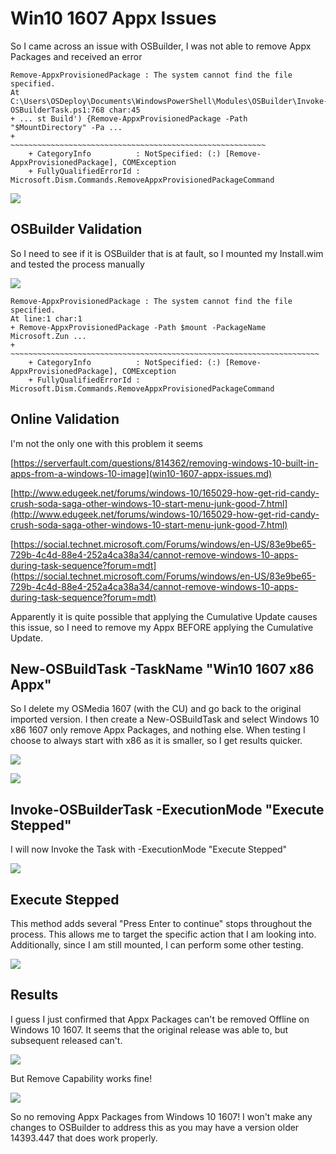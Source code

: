 # Win10 1607 Appx Issues

So I came across an issue with OSBuilder, I was not able to remove Appx Packages and received an error

```text
Remove-AppxProvisionedPackage : The system cannot find the file specified.
At C:\Users\OSDeploy\Documents\WindowsPowerShell\Modules\OSBuilder\Invoke-OSBuilderTask.ps1:768 char:45
+ ... st Build') {Remove-AppxProvisionedPackage -Path "$MountDirectory" -Pa ...
+                 ~~~~~~~~~~~~~~~~~~~~~~~~~~~~~~~~~~~~~~~~~~~~~~~~~~~~~~~~~
    + CategoryInfo          : NotSpecified: (:) [Remove-AppxProvisionedPackage], COMException
    + FullyQualifiedErrorId : Microsoft.Dism.Commands.RemoveAppxProvisionedPackageCommand
```

![](../../.gitbook/assets/2018-07-20_12-32-03.png)

## OSBuilder Validation

So I need to see if it is OSBuilder that is at fault, so I mounted my Install.wim and tested the process manually

![](../../.gitbook/assets/2018-07-20_12-38-42.png)

```text
Remove-AppxProvisionedPackage : The system cannot find the file specified.
At line:1 char:1
+ Remove-AppxProvisionedPackage -Path $mount -PackageName Microsoft.Zun ...
+ ~~~~~~~~~~~~~~~~~~~~~~~~~~~~~~~~~~~~~~~~~~~~~~~~~~~~~~~~~~~~~~~~~~~~~
    + CategoryInfo          : NotSpecified: (:) [Remove-AppxProvisionedPackage], COMException
    + FullyQualifiedErrorId : Microsoft.Dism.Commands.RemoveAppxProvisionedPackageCommand
```

## Online Validation

I'm not the only one with this problem it seems

[https://serverfault.com/questions/814362/removing-windows-10-built-in-apps-from-a-windows-10-image](win10-1607-appx-issues.md)

[http://www.edugeek.net/forums/windows-10/165029-how-get-rid-candy-crush-soda-saga-other-windows-10-start-menu-junk-good-7.html](http://www.edugeek.net/forums/windows-10/165029-how-get-rid-candy-crush-soda-saga-other-windows-10-start-menu-junk-good-7.html)

[https://social.technet.microsoft.com/Forums/windows/en-US/83e9be65-729b-4c4d-88e4-252a4ca38a34/cannot-remove-windows-10-apps-during-task-sequence?forum=mdt](https://social.technet.microsoft.com/Forums/windows/en-US/83e9be65-729b-4c4d-88e4-252a4ca38a34/cannot-remove-windows-10-apps-during-task-sequence?forum=mdt)

Apparently it is quite possible that applying the Cumulative Update causes this issue, so I need to remove my Appx BEFORE applying the Cumulative Update.

## New-OSBuildTask -TaskName "Win10 1607 x86 Appx"

So I delete my OSMedia 1607 \(with the CU\) and go back to the original imported version. I then create a New-OSBuildTask and select Windows 10 x86 1607 only remove Appx Packages, and nothing else. When testing I choose to always start with x86 as it is smaller, so I get results quicker.

![](../../.gitbook/assets/2018-07-20_12-51-25.png)

![](../../.gitbook/assets/2018-07-20_12-50-24.png)

## Invoke-OSBuilderTask -ExecutionMode "Execute Stepped"

I will now Invoke the Task with -ExecutionMode "Execute Stepped"

![](../../.gitbook/assets/2018-07-20_12-58-38.png)

## Execute Stepped

This method adds several "Press Enter to continue" stops throughout the process. This allows me to target the specific action that I am looking into. Additionally, since I am still mounted, I can perform some other testing.

![](../../.gitbook/assets/2018-07-20_13-02-33.png)

## Results

I guess I just confirmed that Appx Packages can't be removed Offline on Windows 10 1607. It seems that the original release was able to, but subsequent released can't.

![](../../.gitbook/assets/2018-07-20_13-05-59.png)

But Remove Capability works fine!

![](../../.gitbook/assets/2018-07-20_13-07-49.png)

So no removing Appx Packages from Windows 10 1607! I won't make any changes to OSBuilder to address this as you may have a version older 14393.447 that does work properly.

